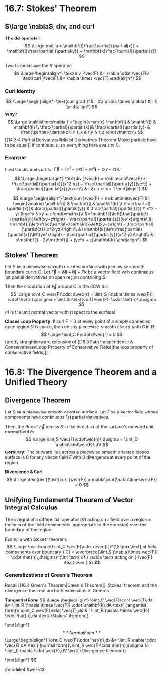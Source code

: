 # 16.7: Stokes' Theorem
## $\large \nabla$, div, and curl
**The del operator**:
$$
\Large
\nabla = \mathbf{i}\frac{\partial}{\partial{x}} + \mathbf{j}\frac{\partial}{\partial{y}} + \mathbf{k}\frac{\partial}{\partial{z}}
$$

Two formulas use the $\nabla$ operator:
$$
\Large
\begin{align*}
\text{div }\vec{F} &= \nabla \cdot \vec{F}\\
\text{curl }\vec{F} &= \nabla \times \vec{F}
\end{align*}
$$
### Curl Identity
$$
\Large
\begin{align*}
\text{curl grad }f &= 0\\
\nabla \times \nabla f &= 0
\end{align*}
$$
**Why?**
$$
\Large
\nabla\times\nabla f = \begin{vmatrix}
\mathbf{i} & \mathbf{j} & \mathbf{k} \\
\frac{\partial}{\partial{x}}& \frac{\partial}{\partial{y}} & \frac{\partial}{\partial{z}} \\
f_x & f_y & f_z
\end{vmatrix}\\
$$
[[14.3-4 Partial Derivatives#Mixed Derivatives Theorem|Mixed partials have to be equal]] if continuous, so everything here evals to 0.

### Example
Find the div and curl for $\vec{F} = (x^2 - yz)\mathbf{i} + ye^x \mathbf{j} + (xy + z) \mathbf{k}$.

$$
\Large
\begin{align*}
\text{div }\vec{F} = \nabla\cdot\vec{F} &= \frac{\partial}{\partial{x}}(x^2-yz) + \frac{\partial}{\partial{y}}(ye^x) + \frac{\partial}{\partial{x}}(xy+z)\\
&= 2x + e^x + 1
\end{align*}
$$

$$
\Large
\begin{align*}
\text{curl }\vec{F} = \nabla\times\vec{F} &= \begin{vmatrix}
\mathbf{i} & \mathbf{j} & \mathbf{k} \\
\frac{\partial}{\partial{x}}& \frac{\partial}{\partial{y}} & \frac{\partial}{\partial{z}} \\
x^2 - yz & ye^x & xy + z
\end{vmatrix}\\
&= \mathbf{i}\left(\frac{\partial}{\partial{y}}\left(xy+z\right) - \frac{\partial}{\partial{z}}(ye^x)\right)\\
&- \mathbf{j}\left(\frac{\partial}{\partial{x}}\left(xy+z\right) - \frac{\partial}{\partial{z}}(x^2-yz)\right)\\
&+\mathbf{k}\left(\frac{\partial}{\partial{x}}\left(ye^x\right) - \frac{\partial}{\partial{y}}(x^2-yz)\right)\\
&= x\mathbf{i} - 2y\mathbf{j} + (ye^x + z)\mathbf{k}
\end{align*}
$$


## Stokes' Theorem
Let $S$ be a piecewise smooth oriented surface with piecewise smooth boundary curve $C$.
Let $\vec{F} = M \mathbf{i} + N \mathbf{j} + P \mathbf{k}$ be a vector field with continuous 1st partial derivatives on open region containing $S$.

Then the circulation of $\vec{F}$ around C in the CCW dir:
$$
\Large
\oint_C \vec{F}\cdot d\vec{r} = \iint_S (\nabla \times \vec{F}) \cdot \hat{n}\,d\sigma = \iint_S (\text{curl }\vec{F}) \cdot \hat{n}\,d\sigma
$$
($\hat{n}$ is the unit normal vector with respect to the surface)

**Closed Loop Property**:
If $\text{curl F} = 0$ at every point of a simply connected open region $D$ in space, then on any piecewise-smooth closed path $C$ in $D$:
$$
\Large
\oint_C F\cdot d\vec{r} = 0
$$
(pretty straightforward extension of [[16.3 Path Independence & Conservatives#Loop Property of Conservative Fields|the loop property of conservative fields]])

# 16.8: The Divergence Theorem and a Unified Theory
## Divergence Theorem
Let $S$ be a piecewise smooth oriented surface.
Let $F$ be a vector field whose components have continuous 1st partial derivatives.

Then, the flux of $\vec{F}$ across $S$ in the direction of the surface's outward unit normal field $\hat{n}$:
$$
\Large
\iint_S \vec{F}\cdot\vec{n}\,d\sigma = \iiint_D \nabla\cdot\vec{F}\,dV
$$
**Corollary**:
The outward flux across a piecewise smooth oriented closed surface is 0 for any vector field $F$ with 0 divergence at every point of the region.

**Divergence & Curl**
$$
\Large
\text{div }(\text{curl }\vec{F}) = \nabla\cdot(\nabla\times\vec{F}) = 0
$$
## Unifying Fundamental Theorem of Vector Integral Calculus
The integral of a differential operator ($\nabla$) acting on a field over a region = the sum of the field components (appropriate to the operator) over the boundary of the region

Example with Stokes' theorem:
$$
\Large
\overbrace{\oint_C \vec{F}\cdot d\vec{r}}^{\Sigma \text{ of field components over boundary } C} = \overbrace{\iint_S (\nabla \times \vec{F}) \cdot \hat{n}\,d\sigma}^{\int \text{ of } \nabla \text{ acting on } \vec{F} \text{ over } S}
$$
### Generalizations of Green's Theorem
Recall [[16.4 Green's Theorem|Green's Theorem]]. Stokes' theorem and the divergence theorem are both extensions of Green's.

**Tangential Form**
$$
\Large
\begin{align*}
\oint_C \vec{F}\cdot \vec{T}\,ds &= \iint_R (\nabla \times \vec{F}) \cdot \mathbf{k}\,dA \text{ (tangential form)}\\
\oint_C \vec{F}\cdot \vec{T}\,ds &= \iint_R (\nabla \times \vec{F}) \cdot \hat{n}\,dA \text{ (Stokes' theorem)}

\end{align*}
$$
**Normal Form**
$$
\Large
\begin{align*}
\oint_C \vec{F}\cdot \hat{n}\,ds &= \iint_R \nabla \cdot \vec{F}\,dA \text{ (normal form)}\\
\iint_S \vec{F}\cdot \hat{n}\,d\sigma &= \iiint_D \nabla \cdot \vec{F}\,dV \text{ (Divergence theorem)}

\end{align*}
$$

#module4 #week13